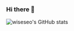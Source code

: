 ### Hi there 👋

<!--
**wiseseo/wiseseo** is a ✨ _special_ ✨ repository because its `README.md` (this file) appears on your GitHub profile.

Here are some ideas to get you started:

- 🔭 I’m currently working on ...
- 🌱 I’m currently learning ...
- 👯 I’m looking to collaborate on ...
- 🤔 I’m looking for help with ...
- 💬 Ask me about ...
- 📫 How to reach me: ...
- 😄 Pronouns: ...
- ⚡ Fun fact: ...
-->
<!-- 
[![Hits](https://hits.seeyoufarm.com/api/count/incr/badge.svg?url=https%3A%2F%2Fgithub.com%2Fwiseseo&count_bg=%231B5EF1&title_bg=%23171717&icon=&icon_color=%23E7E7E7&title=hits&edge_flat=false)](https://hits.seeyoufarm.com)
 -->


![wiseseo's GitHub stats](https://github-readme-stats.vercel.app/api?username=wiseseo&show_icons=true&count_private=true)
